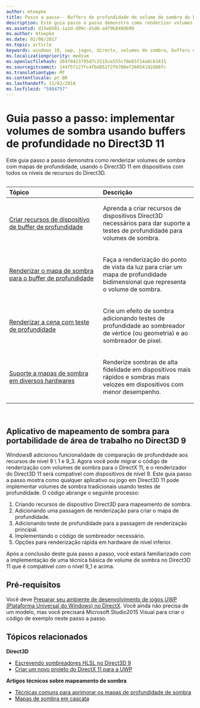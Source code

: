 ```yaml
---
author: mtoepke
title: Passo a passo-- Buffers de profundidade de volume de sombra do Direct3D 11
description: Este guia passo a passo demonstra como renderizar volumes de sombra com mapas de profundidade, usando o Direct3D 11 em dispositivos com todos os níveis de recursos do Direct3D.
ms.assetid: d15e6501-1a1d-d99c-d1d8-ad79b849db90
ms.author: mtoepke
ms.date: 02/08/2017
ms.topic: article
keywords: windows 10, uwp, jogos, directx, volumes de sombra, buffers de profundidade, directx 11
ms.localizationpriority: medium
ms.openlocfilehash: 269f8423795d7c2515ce555cf8e65f14a8c63431
ms.sourcegitcommit: 144f5f127fc4fbd852f2f6780ef26054192d68fc
ms.translationtype: MT
ms.contentlocale: pt-BR
ms.lasthandoff: 11/02/2018
ms.locfileid: "5984757"
---
```

# <a name="walkthrough-implement-shadow-volumes-using-depth-buffers-in-direct3d-11"></a>Guia passo a passo: implementar volumes de sombra usando buffers de profundidade no Direct3D 11



Este guia passo a passo demonstra como renderizar volumes de sombra com mapas de profundidade, usando o Direct3D 11 em dispositivos com todos os níveis de recursos do Direct3D.
## 
<table>
<colgroup>
<col width="50%" />
<col width="50%" />
</colgroup>
<thead>
<tr class="header">
<th align="left">Tópico</th>
<th align="left">Descrição</th>
</tr>
</thead>
<tbody>
<tr class="odd">
<td align="left"><p><a href="create-depth-buffer-resource--view--and-sampler-state.md">Criar recursos de dispositivo de buffer de profundidade</a></p></td>
<td align="left"><p>Aprenda a criar recursos de dispositivos Direct3D necessários para dar suporte a testes de profundidade para volumes de sombra.</p></td>
</tr>
<tr class="even">
<td align="left"><p><a href="render-the-shadow-map-to-the-depth-buffer.md">Renderizar o mapa de sombra para o buffer de profundidade</a></p></td>
<td align="left"><p>Faça a renderização do ponto de vista da luz para criar um mapa de profundidade bidimensional que representa o volume de sombra.</p></td>
</tr>
<tr class="odd">
<td align="left"><p><a href="render-the-scene-with-depth-testing.md">Renderizar a cena com teste de profundidade</a></p></td>
<td align="left"><p>Crie um efeito de sombra adicionando testes de profundidade ao sombreador de vértice (ou geometria) e ao sombreador de pixel.</p></td>
</tr>
<tr class="even">
<td align="left"><p><a href="target-a-range-of-hardware.md">Suporte a mapas de sombra em diversos hardwares</a></p></td>
<td align="left"><p>Renderize sombras de alta fidelidade em dispositivos mais rápidos e sombras mais velozes em dispositivos com menor desempenho.</p></td>
</tr>
</tbody>
</table>

 

## <a name="shadow-mapping-application-to-direct3d-9-desktop-porting"></a>Aplicativo de mapeamento de sombra para portabilidade de área de trabalho no Direct3D 9


Windows8 adicionou funcionalidade de comparação de profundidade aos recursos de nível 9 \ 1 e 9\_3. Agora você pode migrar o código de renderização com volumes de sombra para o DirectX 11, e o renderizador do Direct3D 11 será compatível com dispositivos de nível 9. Este guia passo a passo mostra como qualquer aplicativo ou jogo em Direct3D 11 pode implementar volumes de sombra tradicionais usando testes de profundidade. O código abrange o seguinte processo:

1.  Criando recursos de dispositivo Direct3D para mapeamento de sombra.
2.  Adicionando uma passagem de renderização para criar o mapa de profundidade.
3.  Adicionando teste de profundidade para a passagem de renderização principal.
4.  Implementando o código de sombreador necessário.
5.  Opções para renderização rápida em hardware de nível inferior.

Após a conclusão deste guia passo a passo, você estará familiarizado com a implementação de uma técnica básica de volume de sombra no Direct3D 11 que é compatível com o nível 9\_1 e acima.

## <a name="prerequisites"></a>Pré-requisitos


Você deve [Preparar seu ambiente de desenvolvimento de jogos UWP (Plataforma Universal do Windows) no DirectX](prepare-your-dev-environment-for-windows-store-directx-game-development.md). Você ainda não precisa de um modelo, mas você precisará Microsoft Studio2015 Visual para criar o código de exemplo neste passo a passo.

## <a name="related-topics"></a>Tópicos relacionados


**Direct3D**

* [Escrevendo sombreadores HLSL no Direct3D 9](https://msdn.microsoft.com/library/windows/desktop/bb944006)
* [Criar um novo projeto do DirectX 11 para a UWP](user-interface.md)

**Artigos técnicos sobre mapeamento de sombra**

* [Técnicas comuns para aprimorar os mapas de profundidade de sombra](https://msdn.microsoft.com/library/windows/desktop/ee416324)
* [Mapas de sombra em cascata](https://msdn.microsoft.com/library/windows/desktop/ee416307)

 

 




